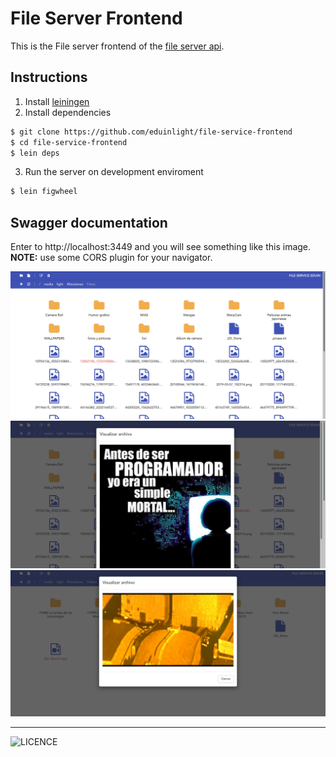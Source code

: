 # File Server Frontend

This is the File server frontend of the [file server api]('https://github.com/eduinlight/file-service-backend').

## Instructions

1. Install [leiningen](https://leiningen.org/)
2. Install dependencies

```BASH
$ git clone https://github.com/eduinlight/file-service-frontend
$ cd file-service-frontend
$ lein deps
```

3. Run the server on development enviroment

```BASH
$ lein figwheel
```

## Swagger documentation

Enter to http://localhost:3449 and you will see something like this image. **NOTE:** use some CORS plugin for your navigator.

![](https://github.com/eduinlight/file-service-frontend/blob/master/images/explorer.png "explorer")
![](https://github.com/eduinlight/file-service-frontend/blob/master/images/view_image.png "view_image")
![](https://github.com/eduinlight/file-service-frontend/blob/master/images/view_video.png "view_video")

---

![LICENCE](https://github.com/eduinlight/file-service-frontend/blob/master/LICENSE)
